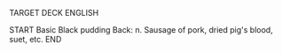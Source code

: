TARGET DECK
ENGLISH

START
Basic
Black pudding
Back: n. Sausage of pork, dried pig's blood, suet, etc.
END
